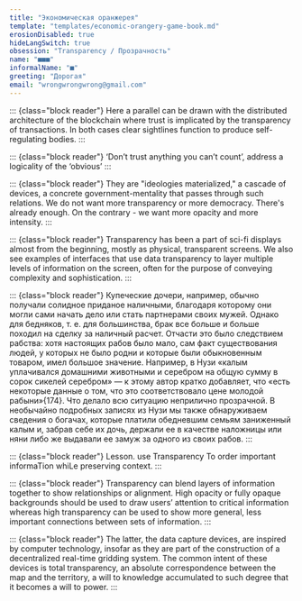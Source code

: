 ```yaml
---
title: "Экономическая оранжерея"
template: "templates/economic-orangery-game-book.md" 
erosionDisabled: true
hideLangSwitch: true
obsession: "Transparency / Прозрачность"
name: "■■■"
informalName: "■"
greeting: "Дорогая"
email: "wrongwrongwrong@gmail.com"
---
```


::: {class="block reader"}
Here a parallel can be drawn with the distributed architecture of the blockchain where trust is implicated by the transparency of transactions. In both cases clear sightlines function to produce self-regulating bodies.
:::

::: {class="block reader"}
‘Don’t trust anything you can’t count’, address a logicality of the ‘obvious’
:::

::: {class="block reader"}
They are "ideologies materialized," a cascade of devices, a concrete government-mentality that passes through such relations. We do not want more transparency or more democracy. There's already enough. On the contrary - we want more opacity and more intensity.
:::

::: {class="block reader"}
Transparency has been a part of sci-fi displays almost from the beginning, mostly as physical, transparent screens. We also see examples of interfaces that use data transparency to layer multiple levels of information on the screen, often for the purpose of conveying complexity and sophistication.
:::

::: {class="block reader"}
Купеческие дочери, например, обычно получали солидное приданое наличными, благодаря которому они могли сами начать дело или стать партнерами своих мужей. Однако для бедняков, т. е. для большинства, брак все больше и больше походил на сделку за наличный расчет. Отчасти это было следствием рабства: хотя настоящих рабов было мало, сам факт существования людей, у которых не было родни и которые были обыкновенным товаром, имел большое значение. Например, в Нузи «калым уплачивался домашними животными и серебром на общую сумму в сорок сикелей серебром» — к этому автор кратко добавляет, что «есть некоторые данные о том, что это соответствовало цене молодой рабыни»{174}. Что делало всю ситуацию неприлично прозрачной. В необычайно подробных записях из Нузи мы также обнаруживаем сведения о богачах, которые платили обедневшим семьям заниженный калым и, забрав себе их дочь, держали ее в качестве наложницы или няни либо же выдавали ее замуж за одного из своих рабов.
:::

::: {class="block reader"}
Lesson. use Transparency To order important informaTion whiLe preserving context. 
:::

::: {class="block reader"}
Transparency can blend layers of information together to
show relationships or alignment. High opacity or fully opaque backgrounds should be used to draw users’ attention to critical information whereas high transparency can be used to show more general, less important connections between sets of information.
:::

::: {class="block reader"}
The latter, the data capture devices, are inspired by computer technology, insofar as they are part of the construction of a decentralized real-time gridding system. The common intent of these devices is total transparency, an absolute correspondence between the map and the territory, a will to knowledge accumulated to such degree that it becomes a will to power.
:::
